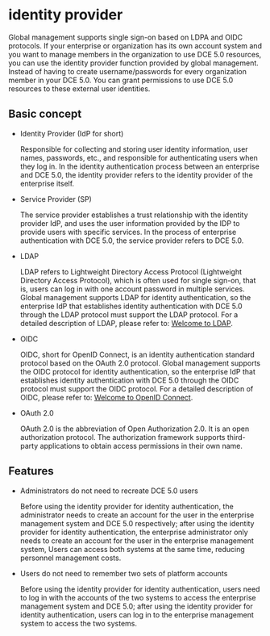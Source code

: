 # identity provider

Global management supports single sign-on based on LDPA and OIDC protocols. If your enterprise or organization has its own account system and you want to manage members in the organization to use DCE 5.0 resources, you can use the identity provider function provided by global management. Instead of having to create username/passwords for every organization member in your DCE 5.0. You can grant permissions to use DCE 5.0 resources to these external user identities.

## Basic concept

- Identity Provider (IdP for short)

    Responsible for collecting and storing user identity information, user names, passwords, etc., and responsible for authenticating users when they log in. In the identity authentication process between an enterprise and DCE 5.0, the identity provider refers to the identity provider of the enterprise itself.

- Service Provider (SP)

    The service provider establishes a trust relationship with the identity provider IdP, and uses the user information provided by the IDP to provide users with specific services. In the process of enterprise authentication with DCE 5.0, the service provider refers to DCE 5.0.

- LDAP

    LDAP refers to Lightweight Directory Access Protocol (Lightweight Directory Access Protocol), which is often used for single sign-on, that is, users can log in with one account password in multiple services. Global management supports LDAP for identity authentication, so the enterprise IdP that establishes identity authentication with DCE 5.0 through the LDAP protocol must support the LDAP protocol. For a detailed description of LDAP, please refer to: [Welcome to LDAP](http://www.ldap.org.cn/category/install).

- OIDC

    OIDC, short for OpenID Connect, is an identity authentication standard protocol based on the OAuth 2.0 protocol. Global management supports the OIDC protocol for identity authentication, so the enterprise IdP that establishes identity authentication with DCE 5.0 through the OIDC protocol must support the OIDC protocol. For a detailed description of OIDC, please refer to: [Welcome to OpenID Connect](https://openid.net/connect/).

- OAuth 2.0

    OAuth 2.0 is the abbreviation of Open Authorization 2.0. It is an open authorization protocol. The authorization framework supports third-party applications to obtain access permissions in their own name.

## Features

- Administrators do not need to recreate DCE 5.0 users

    Before using the identity provider for identity authentication, the administrator needs to create an account for the user in the enterprise management system and DCE 5.0 respectively; after using the identity provider for identity authentication, the enterprise administrator only needs to create an account for the user in the enterprise management system, Users can access both systems at the same time, reducing personnel management costs.

- Users do not need to remember two sets of platform accounts

    Before using the identity provider for identity authentication, users need to log in with the accounts of the two systems to access the enterprise management system and DCE 5.0; after using the identity provider for identity authentication, users can log in to the enterprise management system to access the two systems.